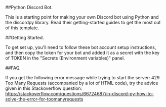 ##Python Discord Bot.

This is a starting point for making your own Discord bot using Python and the discordpy library. Read their getting-started guides to get the most out of this template.

##Getting Started.

To get set up, you'll need to follow these bot account setup instructions, and then copy the token for your bot and added it as a secret with the key of TOKEN in the "Secrets (Environment variables)" panel.

##FAQ.

If you get the following error message while trying to start the server: 429 Too Many Requests (accompanied by a lot of HTML code), try the advice given in this Stackoverflow question: https://stackoverflow.com/questions/66724687/in-discord-py-how-to-solve-the-error-for-toomanyrequests

